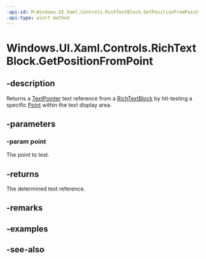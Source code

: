 ```yaml
---
-api-id: M:Windows.UI.Xaml.Controls.RichTextBlock.GetPositionFromPoint(Windows.Foundation.Point)
-api-type: winrt method
---
```


<!-- Method syntax
public Windows.UI.Xaml.Documents.TextPointer GetPositionFromPoint(Windows.Foundation.Point point)
-->

# Windows.UI.Xaml.Controls.RichTextBlock.GetPositionFromPoint

## -description
Returns a [TextPointer](../windows.ui.xaml.documents/textpointer.md) text reference from a [RichTextBlock](richtextblock.md) by hit-testing a specific [Point](../windows.foundation/point.md) within the text display area.



## -parameters
### -param point
The point to test.

## -returns
The determined text reference.

## -remarks

## -examples

## -see-also
